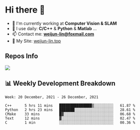 # Hi there 👋

<!--
**Weijun-Lin/Weijun-Lin** is a ✨ _special_ ✨ repository because its `README.md` (this file) appears on your GitHub profile.

Here are some ideas to get you started:

- 🔭 I’m currently working on ...
- 🌱 I’m currently learning ...
- 👯 I’m looking to collaborate on ...
- 🤔 I’m looking for help with ...
- 💬 Ask me about ...
- 📫 How to reach me: ...
- 😄 Pronouns: ...
- ⚡ Fun fact: ...
-->

- 🏢 I'm currently working at **Computer Vision & SLAM**
- 🚀 I use daily: **C/C++** & **Python** & **Matlab** ...
- 📫 Contact me: **weijun-lin@foxmail.com**
- 🔗 My Site: [weijun-lin.top](weijun-lin.top)

  

## Repos Info
![](https://github-readme-stats.vercel.app/api?username=Weijun-Lin&theme=cobalt)

## 📊 Weekly Development Breakdown

<!--START_SECTION:waka-->
```text
Week: 20 December, 2021 - 26 December, 2021

C++      5 hrs 11 mins   ███████████████▒░░░░░░░░░   61.87 % 
Python   2 hrs 23 mins   ███████░░░░░░░░░░░░░░░░░░   28.61 % 
CMake    33 mins         █▓░░░░░░░░░░░░░░░░░░░░░░░   06.68 % 
Text     12 mins         ▓░░░░░░░░░░░░░░░░░░░░░░░░   02.47 % 
C        1 min           ░░░░░░░░░░░░░░░░░░░░░░░░░   00.36 % 
```
<!--END_SECTION:waka-->

